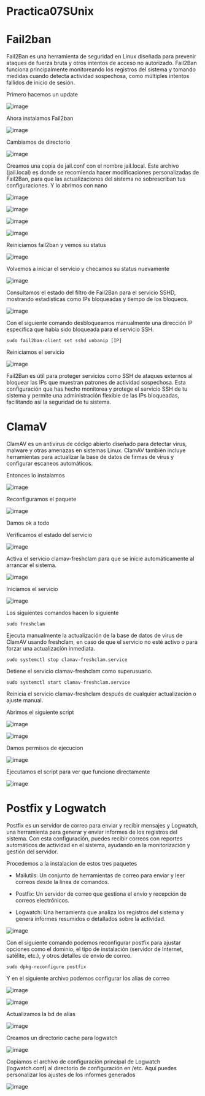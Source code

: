 # Practica07SUnix

# Fail2ban

Fail2Ban es una herramienta de seguridad en Linux diseñada para prevenir ataques de fuerza bruta y otros intentos de acceso no autorizado. Fail2Ban funciona principalmente monitoreando los registros del sistema y tomando medidas cuando detecta actividad sospechosa, como múltiples intentos fallidos de inicio de sesión.

Primero hacemos un update 

![image](https://github.com/user-attachments/assets/36b04fac-68b7-429e-9642-96549794ce15)

Ahora instalamos Fail2ban

![image](https://github.com/user-attachments/assets/9c738942-3aa0-46f7-af1c-c19a7c4d91b3)

Cambiamos de directorio 

![image](https://github.com/user-attachments/assets/26f110ce-a955-48a5-8b51-edd7ab4ef370)

Creamos una copia de jail.conf con el nombre jail.local. Este archivo (jail.local) es donde se recomienda hacer modificaciones personalizadas de Fail2Ban, para que las actualizaciones del sistema no sobrescriban tus configuraciones.
Y lo abrimos con nano 

![image](https://github.com/user-attachments/assets/2548a5f6-9fd9-4f6b-b4a1-a3da7b4b6790)

![image](https://github.com/user-attachments/assets/f7e736e3-d0ae-49ea-b7d1-c902438bf7f9)

![image](https://github.com/user-attachments/assets/f914e566-5e0a-4f25-b02e-16ff21a16733)

![image](https://github.com/user-attachments/assets/db3609e0-5a4e-43bf-98cd-d4f2bd3ee271)

Reiniciamos fail2ban y vemos su status

![image](https://github.com/user-attachments/assets/bb3eaddf-905b-464b-bd06-20ee5744710c)

Volvemos a iniciar el servicio y checamos su status nuevamente 

![image](https://github.com/user-attachments/assets/9322393e-b96b-42d0-a1d7-003018f93127)

Consultamos el estado del filtro de Fail2Ban para el servicio SSHD, mostrando estadísticas como IPs bloqueadas y tiempo de los bloqueos.


![image](https://github.com/user-attachments/assets/d6bb9140-e095-4bfa-9208-6e8f4a99ee9f)

Con el siguiente comando desbloqueamos manualmente una dirección IP específica que había sido bloqueada para el servicio SSH.

```
sudo fail2ban-client set sshd unbanip [IP]
```

Reiniciamos el servicio


![image](https://github.com/user-attachments/assets/f8677d1c-e2df-4e5a-a53e-f40c695f8abb)

Fail2Ban es útil para proteger servicios como SSH de ataques externos al bloquear las IPs que muestran patrones de actividad sospechosa. Esta configuración que has hecho monitorea y protege el servicio SSH de tu sistema y permite una administración flexible de las IPs bloqueadas, facilitando así la seguridad de tu sistema.

# ClamaV
ClamAV es un antivirus de código abierto diseñado para detectar virus, malware y otras amenazas en sistemas Linux. ClamAV también incluye herramientas para actualizar la base de datos de firmas de virus y configurar escaneos automáticos.

Entonces lo instalamos 


![image](https://github.com/user-attachments/assets/0e7967d2-6c1e-4791-b35d-b6e21cd3eec9)

Reconfiguramos el paquete

![image](https://github.com/user-attachments/assets/0cda9251-ff19-496e-aee4-c466d0854dc3)

Damos ok a todo

Verificamos el estado del servicio 

![image](https://github.com/user-attachments/assets/e94975cf-a52c-476f-a517-e14482b54bd1)

Activa el servicio clamav-freshclam para que se inicie automáticamente al arrancar el sistema.

![image](https://github.com/user-attachments/assets/59ba7f89-c6eb-46e0-9d2f-6f1da47b0223)

Iniciamos el servicio 

![image](https://github.com/user-attachments/assets/ab340e9f-b1a0-4e5c-9f1a-903c3454dba9)

Los siguientes comandos hacen lo siguiente
```
sudo freshclam
```
Ejecuta manualmente la actualización de la base de datos de virus de ClamAV usando freshclam, en caso de que el servicio no esté activo o para forzar una actualización inmediata.
```
sudo systemctl stop clamav-freshclam.service
```
Detiene el servicio clamav-freshclam como superusuario.
```
sudo systemctl start clamav-freshclam.service
```
Reinicia el servicio clamav-freshclam después de cualquier actualización o ajuste manual.

Abrimos el siguiente script 

![image](https://github.com/user-attachments/assets/a51db53a-e114-4164-87e7-c4fe2c1a0fe5)


![image](https://github.com/user-attachments/assets/2f2d3605-0d37-4d30-821f-331bdd5b1db1)

Damos permisos de ejecucion


![image](https://github.com/user-attachments/assets/e383e8f7-c6de-4f4b-9b05-9ac26276634e)

Ejecutamos el script para ver que funcione directamente

![image](https://github.com/user-attachments/assets/f8a9ac85-4a52-4ae5-ae12-221c35058a87)

# Postfix y Logwatch 
Postfix es un servidor de correo para enviar y recibir mensajes y Logwatch, una herramienta para generar y enviar informes de los registros del sistema. Con esta configuración, puedes recibir correos con reportes automáticos de actividad en el sistema, ayudando en la monitorización y gestión del servidor.

Procedemos a la instalacion de estos tres paquetes

- Mailutils: Un conjunto de herramientas de correo para enviar y leer correos desde la línea de comandos.

- Postfix: Un servidor de correo que gestiona el envío y recepción de correos electrónicos.

- Logwatch: Una herramienta que analiza los registros del sistema y genera informes resumidos o detallados sobre la actividad.

![image](https://github.com/user-attachments/assets/1c588c32-4073-48f8-896e-6da5655879ee)

Con el siguiente comando podemos reconfigurar postfix para ajustar opciones como el dominio, el tipo de instalación (servidor de Internet, satélite, etc.), y otros detalles de envío de correo.

```
sudo dpkg-reconfigure postfix
```

Y en el siguiente archivo podemos configurar los alias de correo 

![image](https://github.com/user-attachments/assets/0d8eb66b-a5f7-4fe7-8235-0c51187ef60f)


![image](https://github.com/user-attachments/assets/57dc1000-c2d4-4148-90bf-dd114ca49646)

Actualizamos la bd de alias

![image](https://github.com/user-attachments/assets/6455abd1-f62a-489c-bd0c-3233cca35404)

Creamos un directorio cache para logwatch

![image](https://github.com/user-attachments/assets/48baee33-7197-4f56-9b67-0d1e1ace9282)

Copiamos el archivo de configuración principal de Logwatch (logwatch.conf) al directorio de configuración en /etc. Aquí puedes personalizar los ajustes de los informes generados

![image](https://github.com/user-attachments/assets/71aa5a3c-ccdd-4b09-9591-3ed66e7356c3)












